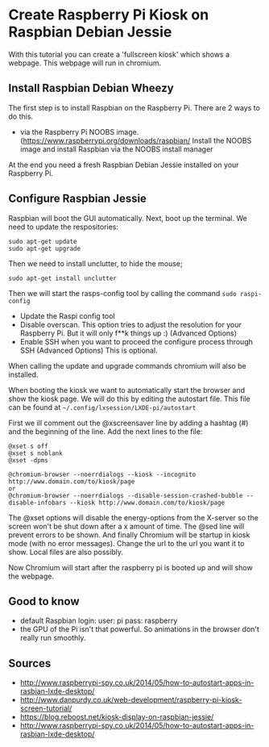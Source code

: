 # Create Raspberry Pi Kiosk on Raspbian Debian Jessie #
With this tutorial you can create a 'fullscreen kiosk' which shows a webpage. This webpage will run in chromium. 
 
## Install Raspbian Debian Wheezy ##

The first step is to install Raspbian on the Raspberry Pi. There are 2 ways to do this.

- via the Raspberry Pi NOOBS image. (https://www.raspberrypi.org/downloads/raspbian/ Install the NOOBS image and install Raspbian via the NOOBS install manager

At the end you need a fresh Raspbian Debian Jessie installed on your Raspberry Pi.

## Configure Raspbian Jessie ##

Raspbian will boot the GUI automatically. Next, boot up the terminal. We need to update the respositories:

```
sudo apt-get update
sudo apt-get upgrade
```

Then we need to install unclutter, to hide the mouse;

```
sudo apt-get install unclutter
```

Then we will start the rasps-config tool by calling the command `sudo raspi-config`

- Update the Raspi config tool
- Disable overscan. This option tries to adjust the resolution for your Raspberry Pi. But it will only f**k things up :) (Advanced Options)
- Enable SSH when you want to proceed the configure process through SSH (Advanced Options) This is optional.

When calling the update and upgrade commands chromium will also be installed. 

When booting the kiosk we want to automatically start the browser and show the kiosk page. We will do this by editing the autostart file.
This file can be found at `~/.config/lxsession/LXDE-pi/autostart`

First we ill comment out the @xscreensaver line by  adding a hashtag (#) and the beginning of the line. Add the next lines to the file:

```
@xset s off
@xset s noblank
@xset -dpms

@chromium-browser --noerrdialogs --kiosk --incognito http://www.domain.com/to/kiosk/page
or
@chromium-browser --noerrdialogs --disable-session-crashed-bubble --disable-infobars --kiosk http://www.domain.com/to/kiosk/page

```


The @xset options will disable the energy-options from the X-server so the screen won't be shut down after a x amount of time.
The @sed line will prevent errors to be shown.
And finally Chromium will be startup in kiosk mode (with no error messages). 
Change the url to the url you want it to show. Local files are also possibly.

Now Chromium will start after the raspberry pi is booted up and will show the webpage.

## Good to know ##
- default Raspbian login: user: pi pass: raspberry
- the GPU of the Pi isn't that powerful. So animations in the browser don't really run smoothly. 


## Sources ##

- http://www.raspberrypi-spy.co.uk/2014/05/how-to-autostart-apps-in-rasbian-lxde-desktop/
- http://www.danpurdy.co.uk/web-development/raspberry-pi-kiosk-screen-tutorial/
- https://blog.reboost.net/kiosk-display-on-raspbian-jessie/
- http://www.raspberrypi-spy.co.uk/2014/05/how-to-autostart-apps-in-rasbian-lxde-desktop/
